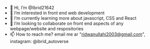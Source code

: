- 👋 Hi, I’m @Ibrid21642
- 👀 I’m interested in front end web development
- 🌱 I’m currently learning more about javascript, CSS and React
- 💞️ I’m looking to collaborate on front end aspects of any webpage/website and respositories
- 📫 How to reach me? email me ar "ridwanullahi2003@gmail.com", instagram: @ibrid_autoverse 

<!---
Ibrid21642/Ibrid21642 is a ✨ special ✨ repository because its `README.md` (this file) appears on your GitHub profile.
You can click the Preview link to take a look at your changes.
--->

